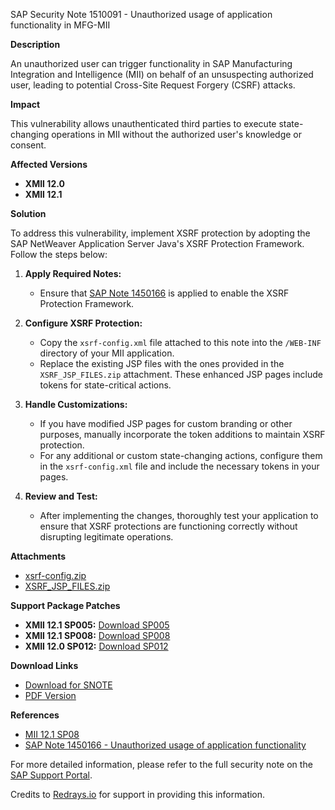 SAP Security Note 1510091 - Unauthorized usage of application functionality in MFG-MII

**Description**

An unauthorized user can trigger functionality in SAP Manufacturing Integration and Intelligence (MII) on behalf of an unsuspecting authorized user, leading to potential Cross-Site Request Forgery (CSRF) attacks.

**Impact**

This vulnerability allows unauthenticated third parties to execute state-changing operations in MII without the authorized user's knowledge or consent.

**Affected Versions**

- **XMII 12.0**
- **XMII 12.1**

**Solution**

To address this vulnerability, implement XSRF protection by adopting the SAP NetWeaver Application Server Java's XSRF Protection Framework. Follow the steps below:

1. **Apply Required Notes:**
   - Ensure that [SAP Note 1450166](https://me.sap.com/notes/1450166) is applied to enable the XSRF Protection Framework.

2. **Configure XSRF Protection:**
   - Copy the `xsrf-config.xml` file attached to this note into the `/WEB-INF` directory of your MII application.
   - Replace the existing JSP files with the ones provided in the `XSRF_JSP_FILES.zip` attachment. These enhanced JSP pages include tokens for state-critical actions.

3. **Handle Customizations:**
   - If you have modified JSP pages for custom branding or other purposes, manually incorporate the token additions to maintain XSRF protection.
   - For any additional or custom state-changing actions, configure them in the `xsrf-config.xml` file and include the necessary tokens in your pages.

4. **Review and Test:**
   - After implementing the changes, thoroughly test your application to ensure that XSRF protections are functioning correctly without disrupting legitimate operations.

**Attachments**

- [xsrf-config.zip](https://userapps.support.sap.com/sap/support/sapnotes/public/services/attachment.htm?iv_key=012003146900000383522010&iv_version=0004&iv_guid=9553CA6CC943624485A2B770D22B963D)
- [XSRF_JSP_FILES.zip](https://userapps.support.sap.com/sap/support/sapnotes/public/services/attachment.htm?iv_key=012003146900000383522010&iv_version=0004&iv_guid=F4BA503F03A6E748AC6BEA89985BD49A)

**Support Package Patches**

- **XMII 12.1 SP005:** [Download SP005](https://me.sap.com/sap/support/swdc/notes?cvnr=01200314690200006512&support_package=SP005&patch_level=000000)
- **XMII 12.1 SP008:** [Download SP008](https://me.sap.com/sap/support/swdc/notes?cvnr=01200314690200006512&support_package=SP008&patch_level=000000)
- **XMII 12.0 SP012:** [Download SP012](https://me.sap.com/sap/support/swdc/notes?cvnr=01200314690200005134&support_package=SP012&patch_level=000000)

**Download Links**

- [Download for SNOTE](https://notesdownloads.sap.com/note/0040000017098032017)
- [PDF Version](https://userapps.support.sap.com/sap/support/sfm/notes/print/0001510091?language=en-US&token=28B531C3A4367500F14809C81F636400)

**References**

- [MII 12.1 SP08](https://me.sap.com/notes/1537813)
- [SAP Note 1450166 - Unauthorized usage of application functionality](https://me.sap.com/notes/1450166)

For more detailed information, please refer to the full security note on the [SAP Support Portal](https://me.sap.com/notes/1510091).

Credits to [Redrays.io](https://redrays.io) for support in providing this information.